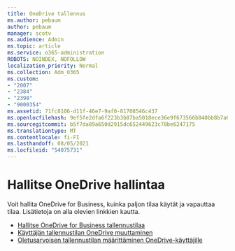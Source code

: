```yaml
---
title: OneDrive tallennus
ms.author: pebaum
author: pebaum
manager: scotv
ms.audience: Admin
ms.topic: article
ms.service: o365-administration
ROBOTS: NOINDEX, NOFOLLOW
localization_priority: Normal
ms.collection: Adm_O365
ms.custom:
- "2007"
- "2384"
- "2398"
- "9000354"
ms.assetid: 71fc8106-d11f-46e7-9af0-81708546c437
ms.openlocfilehash: 9ef5fe2dfa6f223b3b87ba5018ece36e9f673566b840bb8b7a0ed700f7bc94a5
ms.sourcegitcommit: b5f7da89a650d2915dc652449623c78be6247175
ms.translationtype: MT
ms.contentlocale: fi-FI
ms.lasthandoff: 08/05/2021
ms.locfileid: "54075731"
---
```

# <a name="manage-your-onedrive-storage"></a>Hallitse OneDrive hallintaa

Voit hallita OneDrive for Business, kuinka paljon tilaa käytät ja vapauttaa tilaa.  Lisätietoja on alla olevien linkkien kautta.

- [Hallitse OneDrive for Business tallennustilaa](https://support.microsoft.com/office/31519161-059c-4764-b6f8-f5cd29f7fe68)
- [Käyttäjän tallennustilan OneDrive muuttaminen](https://docs.microsoft.com/onedrive/change-user-storage)
- [Oletusarvoisen tallennustilan määrittäminen OneDrive-käyttäjille](https://docs.microsoft.com/onedrive/set-default-storage-space)